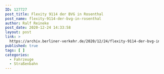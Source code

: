```yaml
---
ID: 127727
post_title: Flexity 9114 der BVG in Rosenthal
post_name: flexity-9114-der-bvg-in-rosenthal
author: Ralf Reineke
post_date: 2020-12-24 14:33:58
layout: post
link: >
  https://archiv.berliner-verkehr.de/2020/12/24/flexity-9114-der-bvg-in-rosenthal/
published: true
tags: [ ]
categories:
  - Fahrzeuge
  - Straßenbahn
---
```

<!-- wp:image {"id":127726} -->
<figure class="wp-block-image"><img src="https://archiv.berliner-verkehr.de/wp-content/uploads/20201222_134102-scaled.jpg" alt="" class="wp-image-127726" /></figure>
<!-- /wp:image -->
